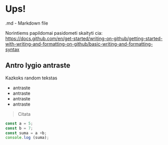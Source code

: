 # Ups!

.md - Markdown file


Norintiems papildomai pasidometi skaityti cia: https://docs.github.com/en/get-started/writing-on-github/getting-started-with-writing-and-formatting-on-github/basic-writing-and-formatting-syntax

## Antro lygio antraste

Kazkoks random tekstas

-   antraste
-   antraste
-   antraste
-   antraste

>Citata

```js
const a = 5;
const b = 7;
const suma = a +b;
console.log (suma);
```